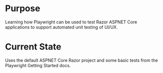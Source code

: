 # Purpose
Learning how Playwright can be used to test Razor ASPNET Core applications to support automated unit testing of UI/UX.

# Current State
Uses the default ASPNET Core Razor project and some basic tests from the Playwright Getting Started docs.